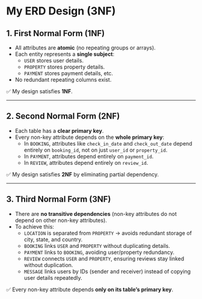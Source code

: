 # My ERD Design (3NF)

## 1. First Normal Form (1NF)
- All attributes are **atomic** (no repeating groups or arrays).  
- Each entity represents a **single subject**:  
  - `USER` stores user details.  
  - `PROPERTY` stores property details.  
  - `PAYMENT` stores payment details, etc.  
- No redundant repeating columns exist.  

✅ My design satisfies **1NF**.

---

## 2. Second Normal Form (2NF)
- Each table has a **clear primary key**.  
- Every non-key attribute depends on the **whole primary key**:  
  - In `BOOKING`, attributes like `check_in_date` and `check_out_date` depend entirely on `booking_id`, not on just `user_id` or `property_id`.  
  - In `PAYMENT`, attributes depend entirely on `payment_id`.  
  - In `REVIEW`, attributes depend entirely on `review_id`.  

✅ My design satisfies **2NF** by eliminating partial dependency.

---

## 3. Third Normal Form (3NF)
- There are **no transitive dependencies** (non-key attributes do not depend on other non-key attributes).  
- To achieve this:  
  - `LOCATION` is separated from `PROPERTY` → avoids redundant storage of city, state, and country.  
  - `BOOKING` links `USER` and `PROPERTY` without duplicating details.  
  - `PAYMENT` links to `BOOKING`, avoiding user/property redundancy.  
  - `REVIEW` connects `USER` and `PROPERTY`, ensuring reviews stay linked without duplication.  
  - `MESSAGE` links users by IDs (sender and receiver) instead of copying user details repeatedly.  

✅ Every non-key attribute depends **only on its table’s primary key**.

